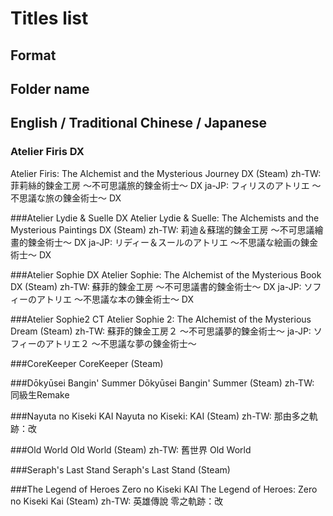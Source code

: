 # Titles list

## Format

## Folder name	
## English / Traditional Chinese / Japanese

### Atelier Firis DX
Atelier Firis: The Alchemist and the Mysterious Journey DX (Steam)
zh-TW: 菲莉絲的鍊金工房 ～不可思議旅的鍊金術士～ DX
ja-JP: フィリスのアトリエ ～不思議な旅の錬金術士～ DX

###Atelier Lydie & Suelle DX
Atelier Lydie & Suelle: The Alchemists and the Mysterious Paintings DX (Steam)
zh-TW: 莉迪＆蘇瑞的鍊金工房 ～不可思議繪畫的鍊金術士～ DX
ja-JP: リディー＆スールのアトリエ ～不思議な絵画の錬金術士～ DX

###Atelier Sophie DX
Atelier Sophie: The Alchemist of the Mysterious Book DX (Steam)
zh-TW: 蘇菲的鍊金工房 ～不可思議書的鍊金術士～ DX
ja-JP: ソフィーのアトリエ ～不思議な本の錬金術士～ DX

###Atelier Sophie2 CT
Atelier Sophie 2: The Alchemist of the Mysterious Dream (Steam)
zh-TW: 蘇菲的鍊金工房２ ～不可思議夢的鍊金術士～
ja-JP: ソフィーのアトリエ２ ～不思議な夢の錬金術士～

###CoreKeeper
CoreKeeper  (Steam)

###Dōkyūsei Bangin' Summer
Dōkyūsei Bangin' Summer  (Steam)
zh-TW: 同級生Remake

###Nayuta no Kiseki KAI
Nayuta no Kiseki: KAI (Steam)
zh-TW: 那由多之軌跡：改

###Old World
Old World (Steam)
zh-TW: 舊世界 Old World

###Seraph's Last Stand
Seraph's Last Stand (Steam)

###The Legend of Heroes Zero no Kiseki KAI
The Legend of Heroes: Zero no Kiseki Kai (Steam)
zh-TW: 英雄傳說 零之軌跡：改
